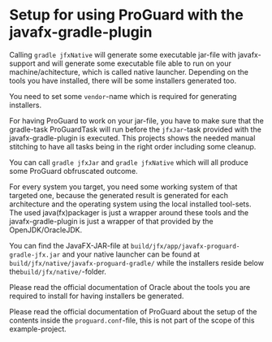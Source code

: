 Setup for using ProGuard with the javafx-gradle-plugin
======================================================

Calling `gradle jfxNative` will generate some executable jar-file with javafx-support and will
generate some executable file able to run on your machine/achitecture, which is called native launcher.
Depending on the tools you have installed, there will be some installers generated too.

You need to set some `vendor`-name which is required for generating installers.

For having ProGuard to work on your jar-file, you have to make sure that the gradle-task ProGuardTask
will run before the `jfxJar`-task provided with the javafx-gradle-plugin is executed. This projects shows
the needed manual stitching to have all tasks being in the right order including some cleanup.

You can call `gradle jfxJar` and `gradle jfxNative` which will all produce some ProGuard obfruscated outcome.

For every system you target, you need some working system of that targeted one, because the generated result
is generated for each architecture and the operating system using the local installed tool-sets. The used
java(fx)packager is just a wrapper around these tools and the javafx-gradle-plugin is just a wrapper of that
provided by the OpenJDK/OracleJDK.

You can find the JavaFX-JAR-file at `build/jfx/app/javafx-proguard-gradle-jfx.jar` and your native launcher can be
found at `build/jfx/native/javafx-proguard-gradle/` while the installers reside below the`build/jfx/native/`-folder.

Please read the official documentation of Oracle about the tools you are required to install for having
installers be generated.

Please read the official documentation of ProGuard about the setup of the contents inside the `proguard.conf`-file,
this is not part of the scope of this example-project.
